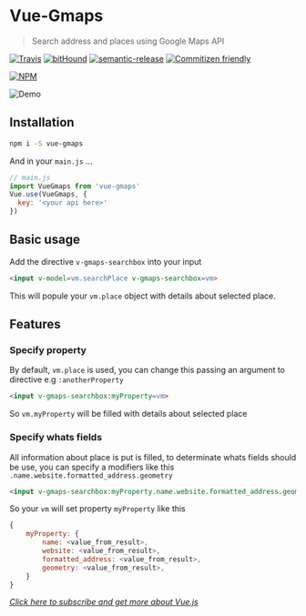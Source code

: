 # Vue-Gmaps
> Search address and places using Google Maps API

[![Travis](https://img.shields.io/travis/Ridermansb/vue-gmaps.svg?maxAge=2592000?style=flat-square)](https://travis-ci.org/Ridermansb/vue-gmaps)
[![bitHound](https://img.shields.io/bithound/dependencies/github/ridermansb/vue-gmaps.svg?maxAge=2592000?style=flat-square)](https://www.bithound.io/github/Ridermansb/vue-gmaps) [![semantic-release](https://img.shields.io/badge/%20%20%F0%9F%93%A6%F0%9F%9A%80-semantic--release-e10079.svg?style=flat-square)](https://github.com/semantic-release/semantic-release) [![Commitizen friendly](https://img.shields.io/badge/commitizen-friendly-brightgreen.svg)](http://commitizen.github.io/cz-cli/)    

[![NPM](https://nodei.co/npm/vue-gmaps.png?downloads=true&stars=true)](https://nodei.co/npm/vue-gmaps?downloads=true&stars=true)

![Demo](https://storage.jumpshare.com/preview/sTP7oUISziGbL7jh33bIAuzty0-zPbRcS4rOWMgMoEd466NEpHbB0LsRdtU8xqcnafMFPIdyJz0aD49hDSg9sd0Iq-_ZMIwlJNqsu6s4bO0F1kR3dMUjedqC16uBUu85)

## Installation

```bash
npm i -S vue-gmaps
```

And in your `main.js` ...

```javascript
// main.js
import VueGmaps from 'vue-gmaps'
Vue.use(VueGmaps, {
  key: '<your api here>'
})
```
## Basic usage

Add the directive `v-gmaps-searchbox` into your input

```html
<input v-model=vm.searchPlace v-gmaps-searchbox=vm>
```

This will popule your `vm.place` object with details about selected place.

## Features

### Specify property

By default, `vm.place` is used, you can change this passing an argument to directive e.g `:anotherProperty`

```html
<input v-gmaps-searchbox:myProperty=vm>
```

So `vm.myProperty` will be filled with details about selected place

### Specify whats fields

All information about place is put is filled, to determinate whats fields should be use, you can specify a modifiers like this `.name.website.formatted_address.geometry`

```html
<input v-gmaps-searchbox:myProperty.name.website.formatted_address.geometry=vm>
```

So your `vm` will set property `myProperty` like this

```javascript
{
    myProperty: {
        name: <value_from_result>,
        website: <value_from_result>,
        formatted_address: <value_from_result>,
        geometry: <value_from_result>,
    }
}
```
*[Click here to subscribe and get more about Vue.js][0]*

[0]: https://www.getrevue.co/profile/ridermansb

